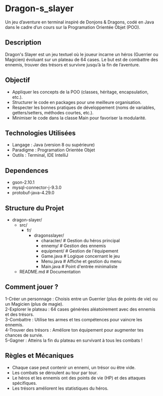 # Dragon-s_slayer

Un jeu d’aventure en terminal inspiré de Donjons & Dragons, codé en Java dans le cadre d’un cours sur la Programation Orientée Objet (POO).

## Description

Dragon's Slayer est un jeu textuel où le joueur incarne un héros (Guerrier ou Magicien) évoluant sur un plateau de 64 cases.
Le but est de combattre des ennemis, trouver des trésors et survivre jusqu’à la fin de l’aventure.

## Objectif

- Appliquer les concepts de la POO (classes, héritage, encapsulation, etc.).
- Structurer le code en packages pour une meilleure organisation.
- Respecter les bonnes pratiques de développement (noms de variables, getters/setters, méthodes courtes, etc.).
- Minimiser le code dans la classe Main pour favoriser la modularité.

## Technologies Utilisées

- Langage : Java (version 8 ou supérieure)
- Paradigme : Programation Orientée Objet
- Outils : Terminal, IDE IntelliJ

## Dependences

- gson-2.10.1
- mysql-connector-j-9.3.0
- protobuf-java-4.29.0

## Structure du Projet

- dragon-slayer/
    - src/
        - fr/
            - dragonsslayer/
                - character/      # Gestion du héros principal
                - ennemy/         # Gestion des ennemis
                - equipment/      # Gestion de l'équipement
                - Game.java       # Logique concernant le jeu
                - Menu.java       # Affiche et gestion du menu
                - Main.java       # Point d'entrée minimaliste
    - README.md              # Documentation


## Comment jouer ?

1-Créer un personnage : Choisis entre un Guerrier (plus de points de vie) ou un Magicien (plus de magie).  
2-Explorer le plateau : 64 cases générées aléatoirement avec des ennemis et des trésors.  
3-Combattre : Utilise tes armes et tes compétences pour vaincre les ennemis.  
4-Trouver des trésors : Améliore ton équipement pour augmenter tes chances de survie.  
5-Gagner : Atteins la fin du plateau en survivant à tous les combats !

## Règles et Mécaniques

- Chaque case peut contenir un ennemi, un trésor ou être vide.
- Les combats se déroulent au tour par tour.
- Le héros et les ennemis ont des points de vie (HP) et des attaques spécifiques.
- Les trésors améliorent les statistiques du héros.




